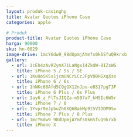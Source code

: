 ```yaml
---
layout: produk-casinghp
title: Avatar Quotes iPhone Case
categories: apple

# Produk
product-title: Avatar Quotes iPhone Case
harga: 90000
sku: hn-0029
image-drive: 1mcY6dw9_98dUpmjAYmfs0k6SfuQ9krxb
gallery:
  - url: 1cEh4zAvRZymX7iLaNgx14ZkdW-8IZsWG
    title: iPhone 5 / 5s / SE
  - url: 1KuUo5K5s1jcmUNCrLCcJFpVO0HGXqXss
    title: iPhone 6 / 6s
  - url: 1hNKc68Afd5CQgGX12nJpu-e8S17pgT3F
    title: iPhone 6 Plus / 6s Plus
  - url: 1ay6_z_FlTsJIQZa-m597a7_kHSIc6W5r
    title: iPhone 7 / 8
  - url: 1Yvpr9eJpbuZh8XQ6BabMp9t5VIDDM9Sv
    title: iPhone 7 Plus / 8 Plus
  - url: 1mcY6dw9_98dUpmjAYmfs0k6SfuQ9krxb
    title: iPhone X
---
```

